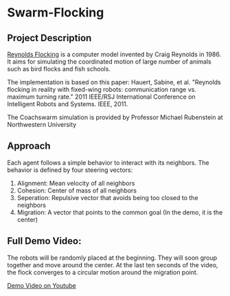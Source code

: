 # Swarm-Flocking

## Project Description

[Reynolds Flocking](https://www.red3d.com/cwr/boids/) is a computer model invented by Craig Reynolds in 1986. It aims for simulating the coordinated motion of large number of animals such as bird flocks and fish schools.

The implementation is based on this paper:
Hauert, Sabine, et al. "Reynolds flocking in reality with fixed-wing robots: communication range vs. maximum turning rate." 2011 IEEE/RSJ International Conference on Intelligent Robots and Systems. IEEE, 2011.

The Coachswarm simulation is provided by Professor Michael Rubenstein at Northwestern University

## Approach

Each agent follows a simple behavior to interact with its neighbors. The behavior is defined by four steering vectors:

1. Alignment: Mean velocity of all neighbors
2. Cohesion: Center of mass of all neighbors
3. Seperation: Repulsive vector that avoids being too closed to the neighbors
4. Migration: A vector that points to the common goal (In the demo, it is the center)

## Full Demo Video:

The robots will be randomly placed at the beginning. They will soon group together and move around the center. At the last ten seconds of the video, the flock converges to a circular motion around the migration point.
  
[Demo Video on Youtube](https://youtu.be/z49zlZkwjSs)
